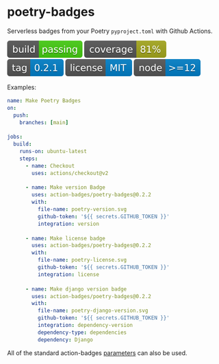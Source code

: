 # poetry-badges

Serverless badges from your Poetry `pyproject.toml` with Github Actions.

![build](https://raw.githubusercontent.com/action-badges/poetry-badges/badges/.badges/main/build-status.svg)
![coverage](https://raw.githubusercontent.com/action-badges/poetry-badges/badges/.badges/main/coverage.svg)
![tag](https://raw.githubusercontent.com/action-badges/poetry-badges/badges/.badges/github-tag.svg)
![license](https://raw.githubusercontent.com/action-badges/poetry-badges/badges/.badges/main/package-license.svg)
![node](https://raw.githubusercontent.com/action-badges/poetry-badges/badges/.badges/main/package-node-version.svg)

Examples:

```yaml
name: Make Poetry Badges
on:
  push:
    branches: [main]

jobs:
  build:
    runs-on: ubuntu-latest
    steps:
      - name: Checkout
        uses: actions/checkout@v2

      - name: Make version Badge
        uses: action-badges/poetry-badges@0.2.2
        with:
          file-name: poetry-version.svg
          github-token: '${{ secrets.GITHUB_TOKEN }}'
          integration: version

      - name: Make license badge
        uses: action-badges/poetry-badges@0.2.2
        with:
          file-name: poetry-license.svg
          github-token: '${{ secrets.GITHUB_TOKEN }}'
          integration: license

      - name: Make django version badge
        uses: action-badges/poetry-badges@0.2.2
        with:
          file-name: poetry-django-version.svg
          github-token: '${{ secrets.GITHUB_TOKEN }}'
          integration: dependency-version
          dependency-type: dependencies
          dependency: Django
```

All of the standard action-badges [parameters](https://github.com/action-badges/core/blob/main/docs/github-action.md#parameters) can also be used.

